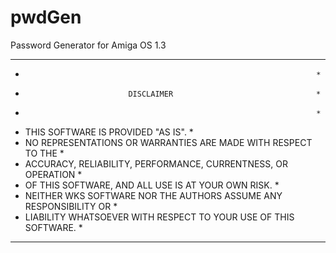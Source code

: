 # pwdGen
Password Generator for Amiga OS 1.3

   ************************************************************************
   *                                                                      *
   *                            DISCLAIMER                                *
   *                                                                      *
   *   THIS SOFTWARE IS PROVIDED "AS IS".                                 *
   *   NO REPRESENTATIONS OR WARRANTIES ARE MADE WITH RESPECT TO THE      *
   *   ACCURACY, RELIABILITY, PERFORMANCE, CURRENTNESS, OR OPERATION      *
   *   OF THIS SOFTWARE, AND ALL USE IS AT YOUR OWN RISK.                 *
   *   NEITHER WKS SOFTWARE NOR THE AUTHORS ASSUME ANY RESPONSIBILITY OR  *
   *   LIABILITY WHATSOEVER WITH RESPECT TO YOUR USE OF THIS SOFTWARE.    *
   ************************************************************************

